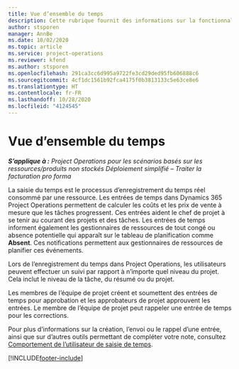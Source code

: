 ```yaml
---
title: Vue d’ensemble du temps
description: Cette rubrique fournit des informations sur la fonctionnalité Temps dans Dynamics 365 Project Operations.
author: stsporen
manager: AnnBe
ms.date: 10/02/2020
ms.topic: article
ms.service: project-operations
ms.reviewer: kfend
ms.author: stsporen
ms.openlocfilehash: 291ca3cc6d995a9722fe3cd29ded95fb606888c6
ms.sourcegitcommit: 4cf1dc1561b92fca4175f0b3813133c5e63ce8e6
ms.translationtype: HT
ms.contentlocale: fr-FR
ms.lasthandoff: 10/28/2020
ms.locfileid: "4124545"
---
```

# <a name="time-overview"></a>Vue d’ensemble du temps

_**S’applique à :** Project Operations pour les scénarios basés sur les ressources/produits non stockés Déploiement simplifié – Traiter la facturation pro forma_

La saisie du temps est le processus d’enregistrement du temps réel consommé par une ressource. Les entrées de temps dans Dynamics 365 Project Operations permettent de calculer les coûts et les prix de vente à mesure que les tâches progressent. Ces entrées aident le chef de projet à se tenir au courant des projets et des tâches. Les entrées de temps informent également les gestionnaires de ressources de tout congé ou absence potentielle qui apparaît sur le tableau de planification comme **Absent**. Ces notifications permettent aux gestionnaires de ressources de planifier ces événements.

Lors de l’enregistrement du temps dans Project Operations, les utilisateurs peuvent effectuer un suivi par rapport à n’importe quel niveau du projet. Cela inclut le niveau de la tâche, du résumé ou du projet.

Les membres de l’équipe de projet créent et soumettent des entrées de temps pour approbation et les approbateurs de projet approuvent les entrées. Le membre de l’équipe de projet peut rappeler une entrée de temps pour les corrections.

Pour plus d’informations sur la création, l’envoi ou le rappel d’une entrée, ainsi que sur d’autres outils permettant de compléter votre note, consultez [Comportement de l’utilisateur de saisie de temps](ui-behavior-time.md).



[!INCLUDE[footer-include](../includes/footer-banner.md)]